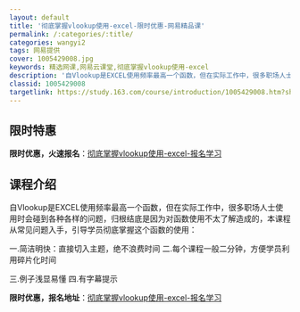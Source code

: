 ```yaml
---
layout: default
title: '彻底掌握vlookup使用-excel-限时优惠-网易精品课'
permalink: /:categories/:title/
categories: wangyi2
tags: 网易提供
cover: 1005429008.jpg
keywords: 精选网课,网易云课堂,彻底掌握vlookup使用-excel
description: '自Vlookup是EXCEL使用频率最高一个函数，但在实际工作中，很多职场人士使用时会碰到各种各样的问题，归根结底是因为'
classid: 1005429008
targetlink: https://study.163.com/course/introduction/1005429008.htm?share=1&shareId=1025206652&utm_campaign=share&utm_medium=iphoneShare&utm_source=&utm_u=1025206652
---
```


## 限时特惠

**限时优惠，火速报名**：[彻底掌握vlookup使用-excel-报名学习](https://study.163.com/course/introduction/1005429008.htm?share=1&shareId=1025206652&utm_campaign=share&utm_medium=iphoneShare&utm_source=&utm_u=1025206652)

## 课程介绍

自Vlookup是EXCEL使用频率最高一个函数，但在实际工作中，很多职场人士使用时会碰到各种各样的问题，归根结底是因为对函数使用不太了解造成的，本课程从常见问题入手，引导学员彻底掌握这个函数的使用：

一.简洁明快：直接切入主题，绝不浪费时间 二.每个课程一般二分钟，方便学员利用碎片化时间

三.例子浅显易懂                       四.有字幕提示

**限时优惠，报名地址**：[彻底掌握vlookup使用-excel-报名学习](https://study.163.com/course/introduction/1005429008.htm?share=1&shareId=1025206652&utm_campaign=share&utm_medium=iphoneShare&utm_source=&utm_u=1025206652)


